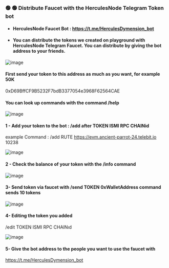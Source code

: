 ### 🟢 🟢 Distribute Faucet with the HerculesNode Telegram Token bot

- #### HerculesNode Faucet Bot : https://t.me/HerculesDymension_bot  
- #### You can distribute the tokens we created on  playground with HerculesNode Telegram Faucet. You can distribute by giving the bot address to your friends.


![image](https://github.com/user-attachments/assets/3a39c1d1-5f6a-472c-904b-8cbdb78e25a7)


#### First send your token to this address as much as you want, for example 50K 
0xD69BffCF9B5232F7bdB3377054e3968F62564CAE


#### You can look up commands with the command  /help

![image](https://github.com/user-attachments/assets/e1793816-fdd6-4abc-92f4-43c06b826573)


#### 1 - Add your token to the bot : /add after TOKEN ISMI RPC CHAINid 
example Command : /add RUTE https://evm.ancient-parrot-24.telebit.io 10238

![image](https://github.com/user-attachments/assets/7d159998-f18b-4293-9255-caae9b752bdb)


#### 2 - Check the balance of your token with the /info command

![image](https://github.com/user-attachments/assets/1d5844a6-b704-4547-88d9-b4630c777ba8)


#### 3- Send token via faucet with /send TOKEN 0xWalletAddress command sends 10 tokens

![image](https://github.com/user-attachments/assets/dfb383de-23f5-4574-aec2-c71552370e2e)


#### 4- Editing the token you added
/edit TOKEN ISMI RPC CHAINıd 

![image](https://github.com/user-attachments/assets/a2daa741-6e01-4c6e-b5a2-c7e644a40f4a)

#### 5- Give the bot address to the people you want to use the faucet with 

https://t.me/HerculesDymension_bot

